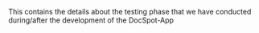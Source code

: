 This contains the details about the testing phase that we have conducted during/after the development of the DocSpot-App
